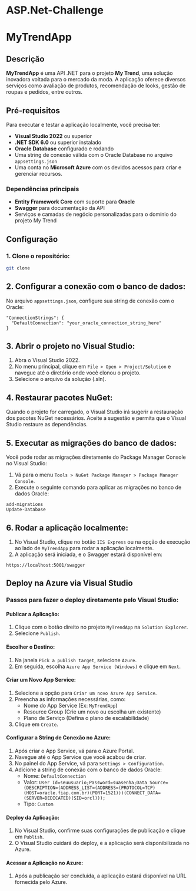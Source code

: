# ASP.Net-Challenge
# MyTrendApp

## Descrição
**MyTrendApp** é uma API .NET para o projeto **My Trend**, uma solução inovadora voltada para o mercado da moda. A aplicação oferece diversos serviços como avaliação de produtos, recomendação de looks, gestão de roupas e pedidos, entre outros.

## Pré-requisitos

Para executar e testar a aplicação localmente, você precisa ter:

- **Visual Studio 2022** ou superior
- **.NET SDK 6.0** ou superior instalado
- **Oracle Database** configurado e rodando
- Uma string de conexão válida com o Oracle Database no arquivo `appsettings.json`
- Uma conta no **Microsoft Azure** com os devidos acessos para criar e gerenciar recursos.

### Dependências principais
- **Entity Framework Core** com suporte para **Oracle**
- **Swagger** para documentação da API
- Serviços e camadas de negócio personalizadas para o domínio do projeto My Trend

## Configuração

### 1. Clone o repositório:
```bash
git clone 
````
## 2. Configurar a conexão com o banco de dados:

No arquivo `appsettings.json`, configure sua string de conexão com o Oracle:

```
"ConnectionStrings": {
  "DefaultConnection": "your_oracle_connection_string_here"
}
```
## 3. Abrir o projeto no Visual Studio:

1. Abra o Visual Studio 2022.
2. No menu principal, clique em `File > Open > Project/Solution` e navegue até o diretório onde você clonou o projeto.
3. Selecione o arquivo da solução (.sln).

## 4. Restaurar pacotes NuGet:

Quando o projeto for carregado, o Visual Studio irá sugerir a restauração dos pacotes NuGet necessários. Aceite a sugestão e permita que o Visual Studio restaure as dependências.

## 5. Executar as migrações do banco de dados:

Você pode rodar as migrações diretamente do Package Manager Console no Visual Studio:

1. Vá para o menu `Tools > NuGet Package Manager > Package Manager Console`.
2. Execute o seguinte comando para aplicar as migrações no banco de dados Oracle:

```
add-migrations
Update-Database
```
## 6. Rodar a aplicação localmente:

1. No Visual Studio, clique no botão `IIS Express` ou na opção de execução ao lado de `MyTrendApp` para rodar a aplicação localmente.
2. A aplicação será iniciada, e o Swagger estará disponível em:

```
https://localhost:5001/swagger
````

## Deploy na Azure via Visual Studio

### Passos para fazer o deploy diretamente pelo Visual Studio:

#### Publicar a Aplicação:

1. Clique com o botão direito no projeto `MyTrendApp` na `Solution Explorer`.
2. Selecione `Publish`.

#### Escolher o Destino:

1. Na janela `Pick a publish target`, selecione `Azure`.
2. Em seguida, escolha `Azure App Service (Windows)` e clique em `Next`.

#### Criar um Novo App Service:

1. Selecione a opção para `Criar um novo Azure App Service`.
2. Preencha as informações necessárias, como:
   - Nome do App Service (Ex: `MyTrendApp`)
   - Resource Group (Crie um novo ou escolha um existente)
   - Plano de Serviço (Defina o plano de escalabilidade)
3. Clique em `Create`.

#### Configurar a String de Conexão no Azure:

1. Após criar o App Service, vá para o Azure Portal.
2. Navegue até o App Service que você acabou de criar.
3. No painel do App Service, vá para `Settings > Configuration`.
4. Adicione a string de conexão com o banco de dados Oracle:
   - Nome: `DefaultConnection`
   - Valor: `User Id=seuusuario;Password=suasenha;Data Source=(DESCRIPTION=(ADDRESS_LIST=(ADDRESS=(PROTOCOL=TCP)(HOST=oracle.fiap.com.br)(PORT=1521)))(CONNECT_DATA=(SERVER=DEDICATED)(SID=orcl)));`
   - Tipo: `Custom`

#### Deploy da Aplicação:

1. No Visual Studio, confirme suas configurações de publicação e clique em `Publish`.
2. O Visual Studio cuidará do deploy, e a aplicação será disponibilizada no Azure.

#### Acessar a Aplicação no Azure:

1. Após a publicação ser concluída, a aplicação estará disponível na URL fornecida pelo Azure.






